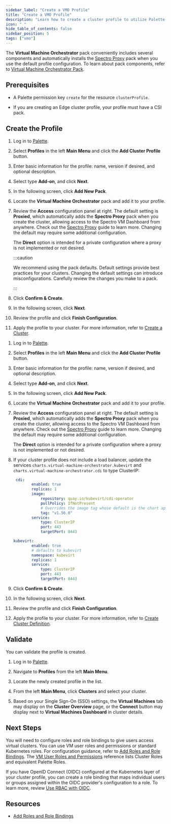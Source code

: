 ```yaml
---
sidebar_label: "Create a VMO Profile"
title: "Create a VMO Profile"
description: "Learn how to create a cluster profile to utilize Palette Virtual Machine Orchestrator capabilities."
icon: " "
hide_table_of_contents: false
sidebar_position: 5
tags: ["vmo"]
---
```



The **Virtual Machine Orchestrator** pack conveniently includes several components and automatically installs the [Spectro Proxy](../../integrations/frp.md) pack when you use the default profile configuration. To learn about pack components, refer to [Virtual Machine Orchestrator Pack](../vm-packs-profiles/vm-packs-profiles.md).


## Prerequisites

- A Palette permission key `create` for the resource `clusterProfile`.

- If you are creating an Edge cluster profile, your profile must have a CSI pack. 

## Create the Profile

<Tabs>
<TabItem value="non-edge" label="Non-edge">

1. Log in to [Palette](https://console.spectrocloud.com).

2. Select **Profiles** in the left **Main Menu** and click the **Add Cluster Profile** button.

3. Enter basic information for the profile: name, version if desired, and optional description.

4. Select type **Add-on**, and click **Next**.

5. In the following screen, click **Add New Pack**. 

6. Locate the **Virtual Machine Orchestrator** pack and add it to your profile. 

7. Review the **Access** configuration panel at right. The default setting is **Proxied**, which automatically adds the **Spectro Proxy** pack when you create the cluster, allowing access to the Spectro VM Dashboard from anywhere. Check out the [Spectro Proxy](../../integrations/frp.md) guide to learn more. Changing the default may require some additional configuration. 

    The **Direct** option is intended for a private configuration where a proxy is not implemented or not desired.

    :::caution

    We recommend using the pack defaults. Default settings provide best practices for your clusters. Changing the default settings can introduce misconfigurations. Carefully review the changes you make to a pack. 

    ::: 

8. Click **Confirm & Create**. 

9. In the following screen, click **Next**. 

10. Review the profile and click **Finish Configuration**.

11. Apply the profile to your cluster. For more information, refer to [Create a Cluster](../../clusters/public-cloud/deploy-k8s-cluster.md). 

</TabItem>

<TabItem value="edge" label="Edge">

1. Log in to [Palette](https://console.spectrocloud.com).

2. Select **Profiles** in the left **Main Menu** and click the **Add Cluster Profile** button.

3. Enter basic information for the profile: name, version if desired, and optional description.

4. Select type **Add-on**, and click **Next**.

5. In the following screen, click **Add New Pack**. 

6. Locate the **Virtual Machine Orchestrator** pack and add it to your profile. 

7. Review the **Access** configuration panel at right. The default setting is **Proxied**, which automatically adds the **Spectro Proxy** pack when you create the cluster, allowing access to the Spectro VM Dashboard from anywhere. Check out the [Spectro Proxy](../../integrations/frp.md) guide to learn more. Changing the default may require some additional configuration. 

    The **Direct** option is intended for a private configuration where a proxy is not implemented or not desired.

8. If your cluster profile does not include a load balancer, update the services `charts.virtual-machine-orchestrator.kubevirt` and `charts.virtual-machine-orchestrator.cdi` to type ClusterIP:

    ```yaml {10}
     cdi:
            enabled: true
            replicas: 1
            image:
                repository: quay.io/kubevirt/cdi-operator
                pullPolicy: IfNotPresent
                # Overrides the image tag whose default is the chart appVersion.
                tag: "v1.56.0"
            service:
                type: ClusterIP
                port: 443
                targetPort: 8443
    ```

    ```yaml {7}
    kubevirt:
            enabled: true
            # defaults to kubevirt
            namespace: kubevirt
            replicas: 1
            service:
                type: ClusterIP
                port: 443
                targetPort: 8443
    ```

8. Click **Confirm & Create**. 

9. In the following screen, click **Next**. 

10. Review the profile and click **Finish Configuration**.

11. Apply the profile to your cluster. For more information, refer to [Create Cluster Definition](../../clusters/edge/site-deployment/site-installation/cluster-deployment.md).

</TabItem>

</Tabs>


## Validate

You can validate the profile is created. 

1.  Log in to [Palette](https://console.spectrocloud.com).


2. Navigate to **Profiles** from the left **Main Menu**. 


3. Locate the newly created profile in the list.


4. From the left **Main Menu**, click **Clusters** and select your cluster.


5. Based on your Single Sign-On (SSO) settings, the **Virtual Machines** tab may display on the **Cluster Overview** page, or the **Connect** button may display next to **Virtual Machines Dashboard** in cluster details.


## Next Steps

You will need to configure roles and role bindings to give users access virtual clusters. You can use VM user roles and permissions or standard Kubernetes roles. For configuration guidance, refer to [Add Roles and Role Bindings](add-roles-and-role-bindings.md). The [VM User Roles and Permissions](../vm-roles-permissions.md) reference lists Cluster Roles and equivalent Palette Roles.

If you have OpenID Connect (OIDC) configured at the Kubernetes layer of your cluster profile, you can create a role binding that maps individual users or groups assigned within the OIDC provider's configuration to a role. To learn more, review [Use RBAC with OIDC](../../integrations/kubernetes.md#use-rbac-with-oidc).


## Resources

- [Add Roles and Role Bindings](add-roles-and-role-bindings.md)
